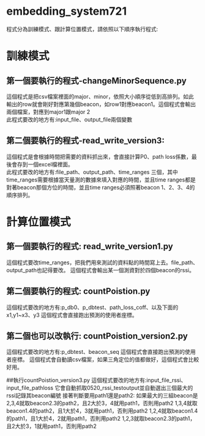 # embedding_system721
程式分為訓練模式、跟計算位置模式，請依照以下順序執行程式:  
# 訓練模式
## 第一個要執行的程式-changeMinorSequence.py  
  這個程式是把csv檔案裡面的major、minor，依照大小順序從低到高排列。如此輸出的row就會剛好對應第幾個beacon，如row1對應beacon1。這個程式會輸出兩個檔案，對應到major1跟major 2  
  此程式要改的地方有:input_file、output_file兩個變數  
## 第二個要執行的程式-read_write_version3:  
  這個程式是會根據時間把需要的資料抓出來，會直接計算P0、path loss係數，最後會存到一個excel檔裡面。  
  此程式要改的地方有:file_path、output_path、time_ranges 三個，其中time_ranges需要根據當天量測的數據來填入對應的時間，並且time ranges都是對著beacon那個方位的時間，並且time ranges必須照著beacon 1、2、3、4的順序排列。  
# 計算位置模式
## 第一個要執行的程式: read_write_version1.py
  這個程式要改time_ranges，把我們用來測試的資料點的時間寫上去。file_path、output_path也記得要改。
  這個程式會輸出某一個測資對於四個beacon的rssi。
## 第二個要執行的程式: countPoistion.py
  這個程式要改的地方有:p_db0、p_dbtest、path_loss_coff、以及下面的x1,y1~x3、y3
  這個程式會直接跑出預測的使用者座標。

## 第二個也可以改執行: countPoistion_version2.py
  這個程式要改的地方有:p_dbtest、beacon_seq
  這個程式會直接跑出預測的使用者座標。
  這個程式會自動讀csv檔案，如果三角定位的值都做好，這個程式會比較好用。


##執行countPoistion_version3.py
  這個程式要改的地方有:input_file_rssi、input_file_pathloss
  它會自動抓取0520_rssi_testoutput並自動選出三個最大的rssi記錄其beacon編號
  接著判斷要用path1還是path2:
  如果最大的三組beacon是
  2,3,4就取beacon2.3的path2，且2大於3，4就用path1，否則用path2
  1,3,4就取beacon1.4的path2，且1大於4，3就用path1，否則用path2
  1,2,4就取beacon1.4的path1，且1大於4，2就用path1，否則用path2
  1,2,3就取beacon2.3的path1，且2大於3，1就用path1，否則用path2

